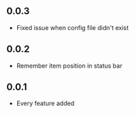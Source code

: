 ## 0.0.3
* Fixed issue when config file didn't exist

## 0.0.2
* Remember item position in status bar

## 0.0.1
* Every feature added
